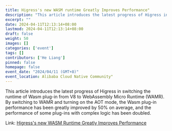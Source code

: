 ```yaml
---
title: Higress's new WASM runtime Greatly Improves Performance"
description: "This article introduces the latest progress of Higress in switching the runtime of Wasm plug-in from V8 to WAMR."
excerpt: ""
date: 2024-04-11T12:13:14+08:00
lastmod: 2024-04-11T12:13:14+08:00
draft: false
weight: 50
images: []
categories: ['event']
tags: []
contributors: ['He Liang']
pinned: false
homepage: false
event_date: "2024/04/11 (GMT+8)"
event_location: Alibaba Cloud Native Community"
---
```


This article introduces the latest progress of Higress in switching the runtime of Wasm plug-in from V8 to WebAssembly Micro Runtime (WAMR). By switching to WAMR and turning on the AOT mode, the Wasm plug-in performance has been greatly improved by 50% on average, and the performance of some plug-ins with complex logic has been doubled.

Link: [Higress's new WASM Runtime Greatly Improves Performance](https://www.alibabacloud.com/blog/601025)

